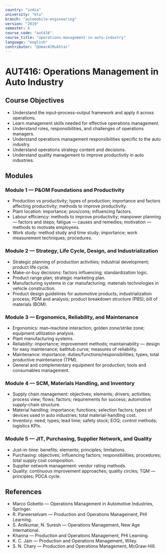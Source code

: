 ```yaml
---
country: "india"
university: "ktu"
branch: "automobile-engineering"
version: "2019"
semester: 8
course_code: "aut416"
course_title: "operations-management-in-auto-industry"
language: "english"
contributor: "@UmarAlMukhtar"
---
```


# AUT416: Operations Management in Auto Industry

## Course Objectives

- Understand the input–process–output framework and apply it across operations.
- Learn management skills needed for effective operations management.
- Understand roles, responsibilities, and challenges of operations managers.
- Understand operations management responsibilities specific to the auto industry.
- Understand operations strategy content and decisions.
- Understand quality management to improve productivity in auto industries.

## Modules

### Module 1 — P&OM Foundations and Productivity

- Production vs productivity; types of production; importance and factors affecting productivity; methods to improve productivity.
- Plant location: importance; pros/cons; influencing factors.
- Labour efficiency: methods to improve productivity; manpower planning — factors and steps; fatigue — causes and remedies; motivation — methods to motivate employees.
- Work study: method study and time study; importance; work measurement techniques; procedures.

### Module 2 — Strategy, Life Cycle, Design, and Industrialization

- Strategic planning of production activities; industrial development; product life cycle.
- Make-or-buy decisions: factors influencing; standardization logic.
- Product range plan; strategic marketing plan.
- Manufacturing systems in car manufacturing; materials technologies in vehicle construction.
- Product design guidelines for automotive products; industrialization process; PDM and analysis; product breakdown structure (PBS); bill of materials (BOM).

### Module 3 — Ergonomics, Reliability, and Maintenance

- Ergonomics: man–machine interaction; golden zone/strike zone; equipment utilization analysis.
- Plant manufacturing systems.
- Reliability: importance; improvement methods; maintainability — design for easy maintenance; bathtub curve; measures of reliability.
- Maintenance: importance; duties/functions/responsibilities; types; total productive maintenance (TPM).
- General and complementary equipment for production; tools and consumables management.

### Module 4 — SCM, Materials Handling, and Inventory

- Supply chain management: objectives; elements; drivers; activities; process view; flows; factors; requirements for success; automotive supply-chain structure.
- Material handling: importance; functions; selection factors; types of devices used in auto industries; total material-handling cost.
- Inventory: need; types; lead time; safety stock; EOQ; control methods; logistics KPIs.

### Module 5 — JIT, Purchasing, Supplier Network, and Quality

- Just-in-time: benefits; elements; principles; limitations.
- Purchasing: objectives; influencing factors; responsibilities; procedures; total supply cost composition.
- Supplier network management: vendor rating methods.
- Quality: continuous improvement approaches; quality circles; TQM — principles; PDCA cycle.

## References

- Marco Gobetto — Operations Management in Automotive Industries, Springer.
- R. Paneerselvam — Production and Operations Management, PHI Learning.
- S. Anilkumar, N. Suresh — Operations Management, New Age International.
- Khanna — Production and Operations Management, PHI Learning.
- K. C. Jain — Production and Operations Management, Wiley.
- S. N. Chary — Production and Operations Management, McGraw-Hill.
